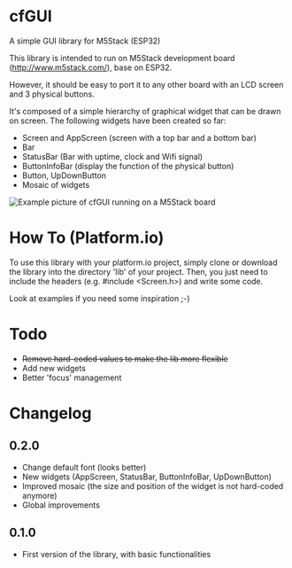 # cfGUI
A simple GUI library for M5Stack (ESP32)

This library is intended to run on M5Stack development board (http://www.m5stack.com/),  base on ESP32. 

However, it should be easy to port it to any other board with an LCD screen and 3 physical buttons.

It's composed of a simple hierarchy of graphical widget that can be drawn on screen.
The following widgets have been created so far:
  - Screen and AppScreen (screen with a top bar and a bottom bar)
  - Bar
  - StatusBar (Bar with uptime, clock and Wifi signal)
  - ButtonInfoBar (display the function of the physical button)
  - Button, UpDownButton
  - Mosaic of widgets
  
![Example picture of cfGUI running on a M5Stack board](https://mastodon.codingfield.com/system/media_attachments/files/000/207/740/original/dbacf24f45561e5c.jpg)

# How To (Platform.io)
To use this library with your platform.io project, simply clone or download the library into the directory 'lib' of your project.
Then, you just need to include the headers (e.g. #include <Screen.h>) and write some code.

Look at examples if you need some inspiration ;-)
  
# Todo
  - <s>Remove hard-coded values to make the lib more flexible</s>
  - Add new widgets
  - Better 'focus' management
  
# Changelog
## 0.2.0
  - Change default font (looks better)
  - New widgets (AppScreen, StatusBar, ButtonInfoBar, UpDownButton)
  - Improved mosaic (the size and position of the widget is not hard-coded anymore)
  - Global improvements

## 0.1.0
  - First version of the library, with basic functionalities
  
